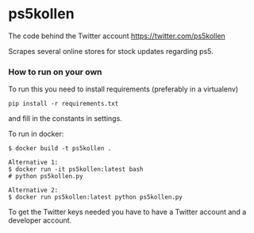 # ps5kollen

The code behind the Twitter account https://twitter.com/ps5kollen

Scrapes several online stores for stock updates regarding ps5.

### How to run on your own
To run this you need to install requirements (preferably in a virtualenv)
```commandline
pip install -r requirements.txt
```
and fill in the constants in settings.

To run in docker:
```commandline
$ docker build -t ps5kollen .

Alternative 1:
$ docker run -it ps5kollen:latest bash
# python ps5kollen.py

Alternative 2:
$ docker run ps5kollen:latest python ps5kollen.py
```

To get the Twitter keys needed you have to have a Twitter account and a developer account.